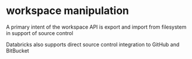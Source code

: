 # workspace manipulation

A primary intent of the workspace API is export and import from filesystem
in support of source control

Databricks also supports direct source control integration to GitHub and BitBucket

